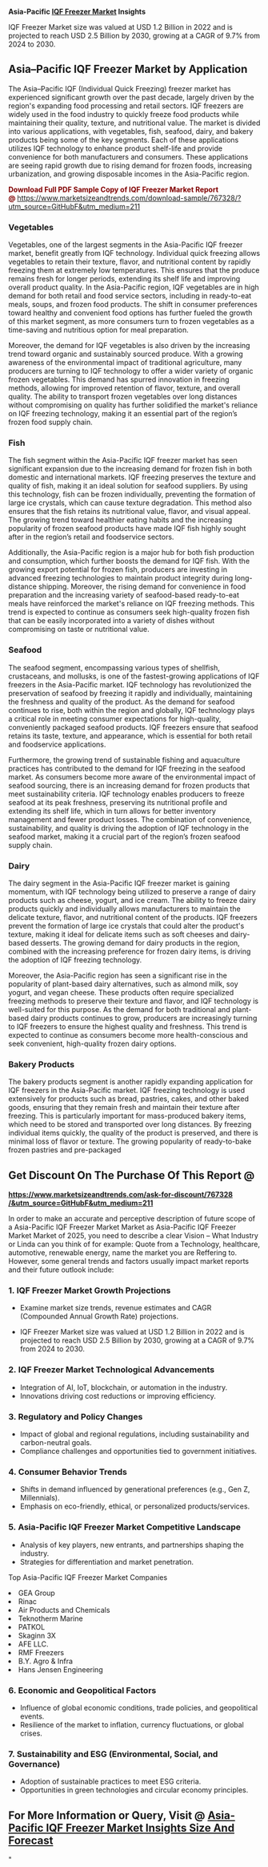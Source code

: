 <p><strong>Asia-Pacific&nbsp;<a href=""https://www.marketsizeandtrends.com/download-sample/767328/&amp;utm_source=GitHubF&amp;utm_medium=211"">IQF Freezer Market</a> Insights</strong></p><p>IQF Freezer Market size was valued at USD 1.2 Billion in 2022 and is projected to reach USD 2.5 Billion by 2030, growing at a CAGR of 9.7% from 2024 to 2030.</p><p><h2>Asia–Pacific IQF Freezer Market by Application</h2><p>The Asia–Pacific IQF (Individual Quick Freezing) freezer market has experienced significant growth over the past decade, largely driven by the region's expanding food processing and retail sectors. IQF freezers are widely used in the food industry to quickly freeze food products while maintaining their quality, texture, and nutritional value. The market is divided into various applications, with vegetables, fish, seafood, dairy, and bakery products being some of the key segments. Each of these applications utilizes IQF technology to enhance product shelf-life and provide convenience for both manufacturers and consumers. These applications are seeing rapid growth due to rising demand for frozen foods, increasing urbanization, and growing disposable incomes in the Asia-Pacific region. <p><strong><span style="color: #800000;">Download Full PDF Sample Copy of IQF Freezer Market Report @</span>&nbsp;</strong><a href="https://www.marketsizeandtrends.com/download-sample/767328/?utm_source=GitHubF&amp;utm_medium=211" target="_blank">https://www.marketsizeandtrends.com/download-sample/767328/?utm_source=GitHubF&amp;utm_medium=211</a></p></p><h3>Vegetables</h3><p>Vegetables, one of the largest segments in the Asia-Pacific IQF freezer market, benefit greatly from IQF technology. Individual quick freezing allows vegetables to retain their texture, flavor, and nutritional content by rapidly freezing them at extremely low temperatures. This ensures that the produce remains fresh for longer periods, extending its shelf life and improving overall product quality. In the Asia-Pacific region, IQF vegetables are in high demand for both retail and food service sectors, including in ready-to-eat meals, soups, and frozen food products. The shift in consumer preferences toward healthy and convenient food options has further fueled the growth of this market segment, as more consumers turn to frozen vegetables as a time-saving and nutritious option for meal preparation.<p>Moreover, the demand for IQF vegetables is also driven by the increasing trend toward organic and sustainably sourced produce. With a growing awareness of the environmental impact of traditional agriculture, many producers are turning to IQF technology to offer a wider variety of organic frozen vegetables. This demand has spurred innovation in freezing methods, allowing for improved retention of flavor, texture, and overall quality. The ability to transport frozen vegetables over long distances without compromising on quality has further solidified the market's reliance on IQF freezing technology, making it an essential part of the region’s frozen food supply chain.</p><h3>Fish</h3><p>The fish segment within the Asia-Pacific IQF freezer market has seen significant expansion due to the increasing demand for frozen fish in both domestic and international markets. IQF freezing preserves the texture and quality of fish, making it an ideal solution for seafood suppliers. By using this technology, fish can be frozen individually, preventing the formation of large ice crystals, which can cause texture degradation. This method also ensures that the fish retains its nutritional value, flavor, and visual appeal. The growing trend toward healthier eating habits and the increasing popularity of frozen seafood products have made IQF fish highly sought after in the region’s retail and foodservice sectors.</p><p>Additionally, the Asia-Pacific region is a major hub for both fish production and consumption, which further boosts the demand for IQF fish. With the growing export potential for frozen fish, producers are investing in advanced freezing technologies to maintain product integrity during long-distance shipping. Moreover, the rising demand for convenience in food preparation and the increasing variety of seafood-based ready-to-eat meals have reinforced the market's reliance on IQF freezing methods. This trend is expected to continue as consumers seek high-quality frozen fish that can be easily incorporated into a variety of dishes without compromising on taste or nutritional value.</p><h3>Seafood</h3><p>The seafood segment, encompassing various types of shellfish, crustaceans, and mollusks, is one of the fastest-growing applications of IQF freezers in the Asia-Pacific market. IQF technology has revolutionized the preservation of seafood by freezing it rapidly and individually, maintaining the freshness and quality of the product. As the demand for seafood continues to rise, both within the region and globally, IQF technology plays a critical role in meeting consumer expectations for high-quality, conveniently packaged seafood products. IQF freezers ensure that seafood retains its taste, texture, and appearance, which is essential for both retail and foodservice applications.</p><p>Furthermore, the growing trend of sustainable fishing and aquaculture practices has contributed to the demand for IQF freezing in the seafood market. As consumers become more aware of the environmental impact of seafood sourcing, there is an increasing demand for frozen products that meet sustainability criteria. IQF technology enables producers to freeze seafood at its peak freshness, preserving its nutritional profile and extending its shelf life, which in turn allows for better inventory management and fewer product losses. The combination of convenience, sustainability, and quality is driving the adoption of IQF technology in the seafood market, making it a crucial part of the region’s frozen seafood supply chain.</p><h3>Dairy</h3><p>The dairy segment in the Asia-Pacific IQF freezer market is gaining momentum, with IQF technology being utilized to preserve a range of dairy products such as cheese, yogurt, and ice cream. The ability to freeze dairy products quickly and individually allows manufacturers to maintain the delicate texture, flavor, and nutritional content of the products. IQF freezers prevent the formation of large ice crystals that could alter the product's texture, making it ideal for delicate items such as soft cheeses and dairy-based desserts. The growing demand for dairy products in the region, combined with the increasing preference for frozen dairy items, is driving the adoption of IQF freezing technology.</p><p>Moreover, the Asia-Pacific region has seen a significant rise in the popularity of plant-based dairy alternatives, such as almond milk, soy yogurt, and vegan cheese. These products often require specialized freezing methods to preserve their texture and flavor, and IQF technology is well-suited for this purpose. As the demand for both traditional and plant-based dairy products continues to grow, producers are increasingly turning to IQF freezers to ensure the highest quality and freshness. This trend is expected to continue as consumers become more health-conscious and seek convenient, high-quality frozen dairy options.</p><h3>Bakery Products</h3><p>The bakery products segment is another rapidly expanding application for IQF freezers in the Asia-Pacific market. IQF freezing technology is used extensively for products such as bread, pastries, cakes, and other baked goods, ensuring that they remain fresh and maintain their texture after freezing. This is particularly important for mass-produced bakery items, which need to be stored and transported over long distances. By freezing individual items quickly, the quality of the product is preserved, and there is minimal loss of flavor or texture. The growing popularity of ready-to-bake frozen pastries and pre-packaged</p><h2><strong>Get Discount On The Purchase Of This Report @&nbsp;</strong></h2><p><strong><a href=""https://www.marketsizeandtrends.com/ask-for-discount/767328/&amp;utm_source=GitHubF&amp;utm_medium=211"" target=""_blank"">https://www.marketsizeandtrends.com/ask-for-discount/767328<br />/&amp;utm_source=GitHubF&amp;utm_medium=211</a></strong></p><p>In order to make an accurate and perceptive description of future scope of a Asia-Pacific&nbsp;IQF Freezer Market Market as Asia-Pacific&nbsp;IQF Freezer Market Market of 2025, you need to describe a clear Vision &ndash; What Industry or Linda can you think of for example: Quote from a Technology, healthcare, automotive, renewable energy, name the market you are Reffering to. However, some general trends and factors usually impact market reports and their future outlook include:</p><h3>1.&nbsp;<strong>IQF Freezer Market Growth Projections</strong></h3><ul><li>Examine market size trends, revenue estimates and CAGR (Compounded Annual Growth Rate) projections.</li><li><p>IQF Freezer Market size was valued at USD 1.2 Billion in 2022 and is projected to reach USD 2.5 Billion by 2030, growing at a CAGR of 9.7% from 2024 to 2030.</p></li></ul><h3>2.&nbsp;<strong>IQF Freezer Market Technological Advancements</strong></h3><ul><li>Integration of AI, IoT, blockchain, or automation in the industry.</li><li>Innovations driving cost reductions or improving efficiency.</li></ul><h3>3.&nbsp;<strong>Regulatory and Policy Changes</strong></h3><ul><li>Impact of global and regional regulations, including sustainability and carbon-neutral goals.</li><li>Compliance challenges and opportunities tied to government initiatives.</li></ul><h3>4.&nbsp;<strong>Consumer Behavior Trends</strong></h3><ul><li>Shifts in demand influenced by generational preferences (e.g., Gen Z, Millennials).</li><li>Emphasis on eco-friendly, ethical, or personalized products/services.</li></ul><h3>5.&nbsp;<strong>Asia-Pacific IQF Freezer Market Competitive Landscape</strong></h3><ul><li>Analysis of key players, new entrants, and partnerships shaping the industry.</li><li>Strategies for differentiation and market penetration.</li></ul><p data-pm-slice=""1 1 []"">Top Asia-Pacific IQF Freezer Market Companies</p><div data-test-id=""""><p><li>GEA Group</li><li> Rinac</li><li> Air Products and Chemicals</li><li> Teknotherm Marine</li><li> PATKOL</li><li> Skaginn 3X</li><li> AFE LLC.</li><li> RMF Freezers</li><li> B.Y. Agro & Infra</li><li> Hans Jensen Engineering</li></p></div><h3>6.&nbsp;<strong>Economic and Geopolitical Factors</strong></h3><ul><li>Influence of global economic conditions, trade policies, and geopolitical events.</li><li>Resilience of the market to inflation, currency fluctuations, or global crises.</li></ul><h3>7.&nbsp;<strong>Sustainability and ESG (Environmental, Social, and Governance)</strong></h3><ul><li>Adoption of sustainable practices to meet ESG criteria.</li><li>Opportunities in green technologies and circular economy principles.</li></ul><h2><strong>For More Information or Query, Visit @&nbsp;</strong><a href=""https://www.verifiedmarketreports.com/product/iqf-freezer-market/"" target=""_blank"">Asia-Pacific IQF Freezer Market Insights Size And Forecast</a></h2>"
